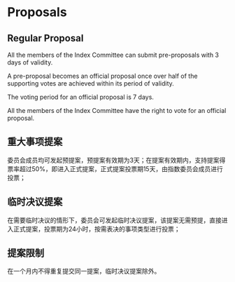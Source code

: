 # Proposals

## Regular Proposal

All the members of the Index Committee can submit pre-proposals with 3 days of validity.&#x20;

A pre-proposal becomes an official proposal once over half of the supporting votes are achieved within its period of validity.&#x20;

The voting period for an official proposal is 7 days.

&#x20;All the members of the Index Committee have the right to vote for an official proposal.

## 重大事项提案

委员会成员均可发起预提案，预提案有效期为3天；在提案有效期内，支持提案得票率超过50%，即进入正式提案，正式提案投票期15天，由指数委员会成员进行投票；

## 临时决议提案

在需要临时决议的情形下，委员会可发起临时决议提案，该提案无需预提，直接进入正式提案，投票期为24小时，按需表决的事项类型进行投票；

## 提案限制

在一个月内不得重复提交同一提案，临时决议提案除外。
